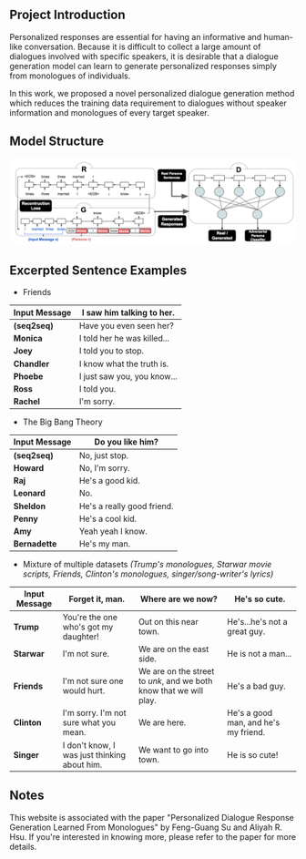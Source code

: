 ## Project Introduction

Personalized responses are essential for having an informative and human-like conversation. 
Because it is difficult to collect a large amount of dialogues involved with specific speakers, it is desirable that a dialogue generation model can learn to generate personalized responses simply from monologues of individuals. 

In this work, we proposed a novel personalized dialogue generation method which reduces the training data requirement to dialogues without speaker information and monologues of every target speaker.

## Model Structure

![Image](https://github.com/adelaidehsu/Personalized-Dialogue-Response-Generation-learned-from-Monologues-demo/blob/master/model-structure.jpg)

## Excerpted Sentence Examples

- Friends

**Input Message** | I saw him talking to her.
------------ | -------------
**(seq2seq)**| Have you even seen her?
**Monica** | I told her he was killed...
**Joey** | I told you to stop.
**Chandler** | I know what the truth is.
**Phoebe** | I just saw you, you know...
**Ross** | I told you.
**Rachel** | I'm sorry.

- The Big Bang Theory

**Input Message** | Do you like him?
------------ | -------------
**(seq2seq)**| No, just stop.
**Howard** | No, I'm sorry.
**Raj** | He's a good kid.
**Leonard** | No.
**Sheldon** | He's a really good friend.
**Penny** | He's a cool kid.
**Amy** | Yeah yeah I know.
**Bernadette** | He's my man.

- Mixture of multiple datasets
*(Trump's monologues, Starwar movie scripts, Friends, Clinton's monologues, singer/song-writer's lyrics)*

**Input Message** | Forget it, man. | Where are we now? | He's so cute.
------------ | ------------- | ------------- | -------------
**Trump**| You're the one who's got my daughter! | Out on this near town. | He's...he's not a great guy.
**Starwar** | I'm not sure. | We are on the east side. | He is not a man...
**Friends** | I'm not sure one would hurt. | We are on the street to *unk*, and we both know that we will play. | He's a bad guy.
**Clinton** | I'm sorry. I'm not sure what you mean. | We are here. | He's a good man, and he's my friend.
**Singer** | I don't know, I was just thinking about him. | We want to go into town. | He is so cute!


## Notes

This website is associated with the paper "Personalized Dialogue Response Generation Learned From Monologues" by Feng-Guang Su and Aliyah R. Hsu. If you're interested in knowing more, please refer to the paper for more details.
